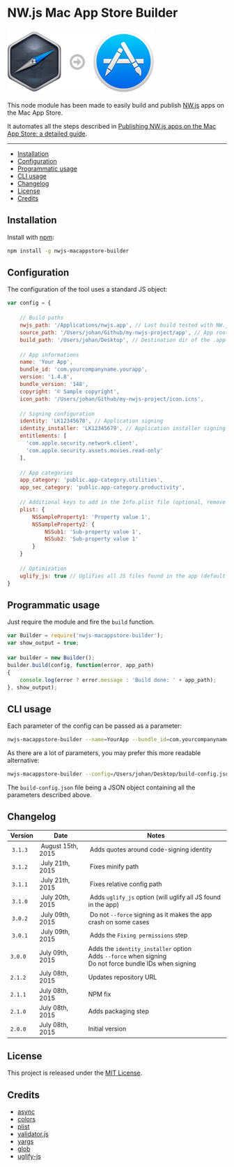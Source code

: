 # NW.js Mac App Store Builder

![Icon](icon.jpg)

This node module has been made to easily build and publish [NW.js](http://nwjs.io) apps on the Mac App Store.

It automates all the steps described in [Publishing NW.js apps on the Mac App Store: a detailed guide](https://github.com/johansatge/nwjs-macappstore).

---

* [Installation](#installation)
* [Configuration](#configuration)
* [Programmatic usage](#programmatic-usage)
* [CLI usage](#cli-usage)
* [Changelog](#changelog)
* [License](#license)
* [Credits](#credits)

## Installation

Install with [npm](https://www.npmjs.com/):

```bash
npm install -g nwjs-macappstore-builder
```

## Configuration

The configuration of the tool uses a standard JS object:

```javascript
var config = {

    // Build paths
    nwjs_path: '/Applications/nwjs.app', // Last build tested with NW.js 0.12.2
    source_path: '/Users/johan/Github/my-nwjs-project/app', // App root (the dir with the package.json file)
    build_path: '/Users/johan/Desktop', // Destination dir of the .app build
    
    // App informations
    name: 'Your App',
    bundle_id: 'com.yourcompanyname.yourapp',
    version: '1.4.8',
    bundle_version: '148',
    copyright: '© Sample copyright',
    icon_path: '/Users/johan/Github/my-nwjs-project/icon.icns',
    
    // Signing configuration
    identity: 'LK12345678', // Application signing
    identity_installer: 'LK12345679', // Application installer signing (may be the same as identity)
    entitlements: [
      'com.apple.security.network.client',
      'com.apple.security.assets.movies.read-only'
    ],
       
    // App categories
    app_category: 'public.app-category.utilities',
    app_sec_category: 'public.app-category.productivity',
 
    // Additional keys to add in the Info.plist file (optional, remove if not needed)
    plist: {
        NSSampleProperty1: 'Property value 1',
        NSSampleProperty2: {
            NSSub1: 'Sub-property value 1',
            NSSub2: 'Sub-property value 1'
        }
    }
    
    // Optimization
    uglify_js: true // Uglifies all JS files found in the app (default is FALSE)
}
```

## Programmatic usage

Just require the module and fire the `build` function.

```javascript
var Builder = require('nwjs-macappstore-builder');
var show_output = true;

var builder = new Builder();
builder.build(config, function(error, app_path)
{
    console.log(error ? error.message : 'Build done: ' + app_path);
}, show_output);
```

## CLI usage

Each parameter of the config can be passed as a parameter:

```bash
nwjs-macappstore-builder --name=YourApp --bundle_id=com.yourcompanyname.yourapp [...]
```

As there are a lot of parameters, you may prefer this more readable alternative:

```bash
nwjs-macappstore-builder --config=/Users/johan/Desktop/build-config.json
```

The `build-config.json` file being a JSON object containing all the parameters described above.

## Changelog

| Version | Date | Notes |
| --- | --- | --- |
| `3.1.3` | August 15th, 2015 | Adds quotes around code-signing identity |
| `3.1.2` | July 21th, 2015 | Fixes minify path |
| `3.1.1` | July 21th, 2015 | Fixes relative config path |
| `3.1.0` | July 20th, 2015 | Adds `uglify_js` option (will uglify all JS found in the app) |
| `3.0.2` | July 09th, 2015 | Do not `--force` signing as it makes the app crash on some cases |
| `3.0.1` | July 09th, 2015 | Adds the `Fixing permissions` step |
| `3.0.0` | July 09th, 2015 | Adds the `identity_installer` option<br>Adds `--force` when signing<br>Do not force bundle IDs when signing |
| `2.1.2` | July 08th, 2015 | Updates repository URL |
| `2.1.1` | July 08th, 2015 | NPM fix |
| `2.1.0` | July 08th, 2015 | Adds packaging step |
| `2.0.0` | July 08th, 2015 | Initial version |

## License

This project is released under the [MIT License](LICENSE).

## Credits

* [async](https://github.com/caolan/async)
* [colors](https://github.com/Marak/colors.js)
* [plist](https://github.com/TooTallNate/plist.js)
* [validator.js](validatorjs.org)
* [yargs](https://github.com/bcoe/yargs)
* [glob](https://github.com/isaacs/node-glob)
* [uglify-js](https://github.com/mishoo/UglifyJS2)